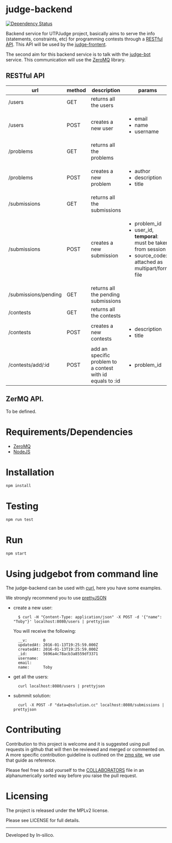 judge-backend
=============

[![Dependency Status](https://david-dm.org/in-silico/judge-backend.svg)](https://david-dm.org/in-silico/judge-backend)

Backend service for UTPJudge project, basically aims to serve the info
(statements, constraints, etc) for programming contests through a
[RESTful API](https://en.wikipedia.org/wiki/Representational_state_transfer).
This API will be used by the
[judge-frontent](https://github.com/in-silico/judge-frontend).

The second aim for this backend service is to talk with the
[judge-bot](https://github.com/in-silico/judge-bot) service.
This communication will use the [ZeroMQ](http://zeromq.org/) library.

## RESTful API


| url                     | method   | description                | params |
| ----------------------- | -------- | -------------------------- | ------------- |
| /users                  | GET      | returns all the users      |  |
| /users                  | POST     | creates a new user            | <ul> <li> email </li> <li> name </li> <li> username </li> </ul> |
| /problems               | GET      | returns all the problems   |  |
| /problems               | POST     | creates a new problem         | <ul> <li> author </li> <li> description </li> <li> title </li> </ul> |
| /submissions            | GET      | returns all the submissions|  |
| /submissions            | POST     | creates a new submission   | <ul> <li> problem\_id </li> <li> user\_id, <b>temporal</b>: must be taken from session </li> <li> source_code: attached as multipart/form file </li> </ul> |
| /submissions/pending    | GET      | returns all the pending submissions|  |
| /contests               | GET      | returns all the contests   |  |
| /contests               | POST     | creates a new contests     | <ul> <li> description </li> <li> title </li> </ul> |
| /contests/add/:id       | POST     | add an specific problem to a contest with id equals to :id | <ul> <li> problem_id </li> </ul> |


## ZerMQ API.

To be defined.


Requirements/Dependencies
=========================

- [ZeroMQ](http://zeromq.org/)
- [NodeJS](https://nodejs.org/en/)


Installation
============

    npm install

Testing
=======

    npm run test


Run
===

    npm start

Using judgebot from command line
================================

The judge-backend can be used with [curl](https://en.wikipedia.org/wiki/CURL), here you have some examples.

We strongly recommend you to use [prettyJSON](https://www.npmjs.com/package/prettyjson)

- create a new user:

        $ curl -H "Content-Type: application/json" -X POST -d '{"name": "Toby"}' localhost:8080/users | prettyjson

    You will receive the following:

        __v:       0
        updatedAt: 2016-01-13T19:25:59.000Z
        createdAt: 2016-01-13T19:25:59.000Z
        _id:       5696a4c78acb3a8559df3371
        username:
        email:
        name:      Toby

- get all the users:

        curl localhost:8080/users | prettyjson


- submmit solution:


        curl -X POST -F "data=@solution.cc" localhost:8080/submissions | prettyjson


Contributing
============

Contribution to this project is welcome and it is suggested using pull requests
in github that will then be reviewed and merged or commented on. A more specific
contribution guideline is outlined on the [zmq site](http://zeromq.org/docs:contributing),
we use that guide as reference.

Please feel free to add yourself to the
[COLLABORATORS](https://github.com/in-silico/judge-backend/blob/master/COLLABORATORS)
file in an alphanumerically sorted way before you raise the pull request.


Licensing
=========

The project is released under the MPLv2 license.

Please see LICENSE for full details.

_______

Developed by In-silico.
